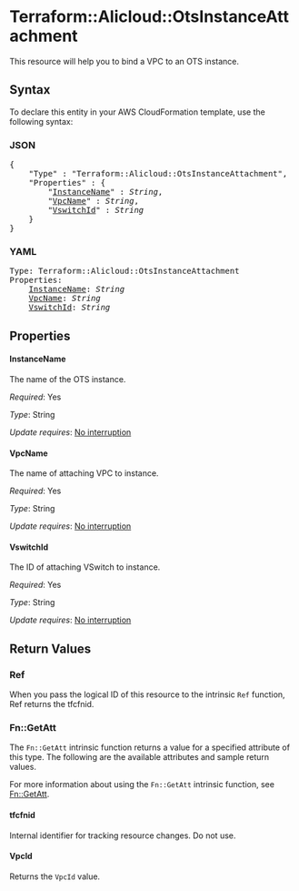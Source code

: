 # Terraform::Alicloud::OtsInstanceAttachment

This resource will help you to bind a VPC to an OTS instance.

## Syntax

To declare this entity in your AWS CloudFormation template, use the following syntax:

### JSON

<pre>
{
    "Type" : "Terraform::Alicloud::OtsInstanceAttachment",
    "Properties" : {
        "<a href="#instancename" title="InstanceName">InstanceName</a>" : <i>String</i>,
        "<a href="#vpcname" title="VpcName">VpcName</a>" : <i>String</i>,
        "<a href="#vswitchid" title="VswitchId">VswitchId</a>" : <i>String</i>
    }
}
</pre>

### YAML

<pre>
Type: Terraform::Alicloud::OtsInstanceAttachment
Properties:
    <a href="#instancename" title="InstanceName">InstanceName</a>: <i>String</i>
    <a href="#vpcname" title="VpcName">VpcName</a>: <i>String</i>
    <a href="#vswitchid" title="VswitchId">VswitchId</a>: <i>String</i>
</pre>

## Properties

#### InstanceName

The name of the OTS instance.

_Required_: Yes

_Type_: String

_Update requires_: [No interruption](https://docs.aws.amazon.com/AWSCloudFormation/latest/UserGuide/using-cfn-updating-stacks-update-behaviors.html#update-no-interrupt)

#### VpcName

The name of attaching VPC to instance.

_Required_: Yes

_Type_: String

_Update requires_: [No interruption](https://docs.aws.amazon.com/AWSCloudFormation/latest/UserGuide/using-cfn-updating-stacks-update-behaviors.html#update-no-interrupt)

#### VswitchId

The ID of attaching VSwitch to instance.

_Required_: Yes

_Type_: String

_Update requires_: [No interruption](https://docs.aws.amazon.com/AWSCloudFormation/latest/UserGuide/using-cfn-updating-stacks-update-behaviors.html#update-no-interrupt)

## Return Values

### Ref

When you pass the logical ID of this resource to the intrinsic `Ref` function, Ref returns the tfcfnid.

### Fn::GetAtt

The `Fn::GetAtt` intrinsic function returns a value for a specified attribute of this type. The following are the available attributes and sample return values.

For more information about using the `Fn::GetAtt` intrinsic function, see [Fn::GetAtt](https://docs.aws.amazon.com/AWSCloudFormation/latest/UserGuide/intrinsic-function-reference-getatt.html).

#### tfcfnid

Internal identifier for tracking resource changes. Do not use.

#### VpcId

Returns the <code>VpcId</code> value.

